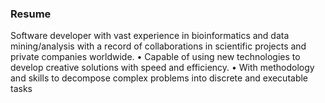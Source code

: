 ### Resume

Software developer with vast experience in bioinformatics and data mining/analysis with a record of collaborations in scientific projects and private companies worldwide.
  • Capable of using new technologies to develop creative solutions with speed and efficiency.
  • With methodology and skills to decompose complex problems into discrete and executable tasks

<!--
**diegomscoelho/diegomscoelho** is a ✨ _special_ ✨ repository because its `README.md` (this file) appears on your GitHub profile.

Here are some ideas to get you started:

- 🔭 I’m currently working on ...
- 🌱 I’m currently learning ...
- 👯 I’m looking to collaborate on ...
- 🤔 I’m looking for help with ...
- 💬 Ask me about ...
- 📫 How to reach me: ...
- 😄 Pronouns: ...
- ⚡ Fun fact: ...
-->
